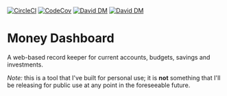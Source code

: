 [![CircleCI](https://circleci.com/gh/markormesher/money-dashboard/tree/master.svg?style=shield&logo=circleci)](https://circleci.com/gh/markormesher/money-dashboard/tree/master)
[![CodeCov](https://codecov.io/gh/markormesher/money-dashboard/branch/master/graph/badge.svg)](https://codecov.io/gh/markormesher/money-dashboard)
[![David DM](https://david-dm.org/markormesher/money-dashboard/status.svg)](https://david-dm.org/markormesher/money-dashboard)
[![David DM](https://david-dm.org/markormesher/money-dashboard/dev-status.svg)](https://david-dm.org/markormesher/money-dashboard?type=dev)

# Money Dashboard

A web-based record keeper for current accounts, budgets, savings and investments.

*Note:* this is a tool that I've built for personal use; it is **not** something that I'll be releasing for public use at any point in the foreseeable future.
